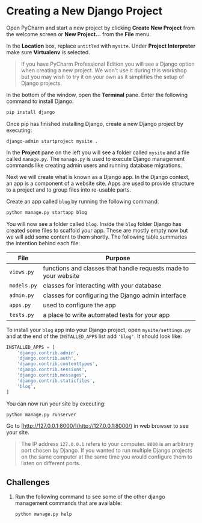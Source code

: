 # Creating a New Django Project

Open PyCharm and start a new project by clicking **Create New Project** from the welcome screen or
**New Project...** from the **File** menu.

In the **Location** box, replace `untitled` with `mysite`. Under **Project Interpreter** make sure
**Virtualenv** is selected.

> If you have PyCharm Professional Edition you will see a Django option when creating a new project.
> We won't use it during this workshop but you may wish to try it on your own as it simplifies the
> setup of Django projects.

In the bottom of the window, open the **Terminal** pane. Enter the following command to install
Django:

```bash
pip install django
```

Once pip has finished installing Django, create a new Django project by executing:

```
django-admin startproject mysite .
```

In the **Project** pane on the left you will see a folder called `mysite` and a file called
`manage.py`. The `manage.py` is used to execute Django management commands like creating admin users
and running database migrations.

Next we will create what is known as a Django app. In the Django context, an app is a component of a
website site. Apps are used to provide structure to a project and to group files into re-usable parts.

Create an app called `blog` by running the following command:

```bash
python manage.py startapp blog
```

You will now see a folder called `blog`. Inside the `blog` folder Django has created some files to
scaffold your app. These are mostly empty now but we will add some content to them shortly. The
following table summaries the intention behind each file:

| File        | Purpose                                                         |
| ---         | ---                                                             |
| `views.py`  | functions and classes that handle requests made to your website |
| `models.py` | classes for interacting with your database                      |
| `admin.py`  | classes for configuring the Django admin interface              |
| `apps.py`   | used to configure the app                                       |
| `tests.py`  | a place to write automated tests for your app                   |

To install your `blog` app into your Django project, open `mysite/settings.py` and at the end of the
`INSTALLED_APPS` list add `'blog'`. It should look like:

```python
INSTALLED_APPS = [
    'django.contrib.admin',
    'django.contrib.auth',
    'django.contrib.contenttypes',
    'django.contrib.sessions',
    'django.contrib.messages',
    'django.contrib.staticfiles',
    'blog',
]
```

You can now run your site by executing:

```bash
python manage.py runserver
```

Go to [http://127.0.0.1:8000/](http://127.0.0.1:8000/) in web browser to see your site.

> The IP address `127.0.0.1` refers to your computer. `8000` is an arbitrary port chosen
> by Django. If you wanted to run multiple Django projects on the same computer at the same time
> you would configure them to listen on different ports.

## Challenges

1. Run the following command to see some of the other django management commands that are available:

    ```bash
    python manage.py help
    ```
